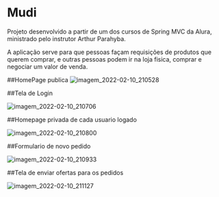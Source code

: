 # Mudi
Projeto desenvolvido a partir de um dos cursos de Spring MVC da Alura, ministrado pelo instrutor Arthur Parahyba.

A aplicação serve para que pessoas façam requisições de produtos que querem comprar, e outras pessoas podem ir na loja fisica, comprar e negociar um valor de venda.


##HomePage publica
![imagem_2022-02-10_210528](https://user-images.githubusercontent.com/54694573/153517828-8cc4a554-7ae9-4ad0-947b-aec2e6584bde.png)

##Tela de Login

![imagem_2022-02-10_210706](https://user-images.githubusercontent.com/54694573/153517941-cbef9ea0-55c8-436f-9726-bcb66e7ce7a0.png)


##Homepage privada de cada usuario logado

![imagem_2022-02-10_210800](https://user-images.githubusercontent.com/54694573/153518027-ddb1cc0e-b2c4-4d2e-83eb-e3f70026a2dd.png)

##Formulario de novo pedido

![imagem_2022-02-10_210933](https://user-images.githubusercontent.com/54694573/153518184-db9358f2-38ea-4e28-b423-42a550e49e16.png)


##Tela de enviar ofertas para os pedidos

![imagem_2022-02-10_211127](https://user-images.githubusercontent.com/54694573/153518353-cebf822f-2862-4f37-ac93-7bf6e8f3b07d.png)
